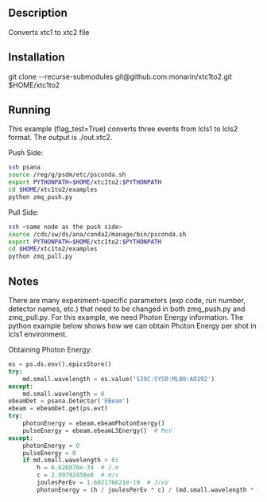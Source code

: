 <h2>Description</h2>
Converts xtc1 to xtc2 file

<h2>Installation</h2>
git clone --recurse-submodules git@github.com:monarin/xtc1to2.git $HOME/xtc1to2    

<h2>Running</h2>
This example (flag_test=True) converts three events from lcls1 to lcls2 format. The output is ./out.xtc2.

Push Side:
```bash
ssh psana
source /reg/g/psdm/etc/psconda.sh
export PYTHONPATH=$HOME/xtc1to2:$PYTHONPATH
cd $HOME/xtc1to2/examples
python zmq_push.py
```
Pull Side:
```bash
ssh <same node as the push side>
source /cds/sw/ds/ana/conda2/manage/bin/psconda.sh
export PYTHONPATH=$HOME/xtc1to2:$PYTHONPATH
cd $HOME/xtc1to2/examples
python zmq_pull.py
```
<h2>Notes</h2>
There are many experiment-specific parameters (exp code, run number, detector names, etc.) that need to be changed in both zmq_push.py and zmq_pull.py. For this example, we need Photon Energy information. The python example below shows how we can obtain Photon Energy per shot in lcls1 environment. 

Obtaining Photon Energy:
```python
es = ps.ds.env().epicsStore()  
try:  
    md.small.wavelength = es.value('SIOC:SYS0:ML00:AO192')  
except:  
    md.small.wavelength = 0  
ebeamDet = psana.Detector('EBeam')  
ebeam = ebeamDet.get(ps.evt)  
try:  
    photonEnergy = ebeam.ebeamPhotonEnergy()  
    pulseEnergy = ebeam.ebeamL3Energy()  # MeV  
except:  
    photonEnergy = 0  
    pulseEnergy = 0  
    if md.small.wavelength > 0:  
        h = 6.626070e-34  # J.m  
        c = 2.99792458e8  # m/s  
        joulesPerEv = 1.602176621e-19  # J/eV  
        photonEnergy = (h / joulesPerEv * c) / (md.small.wavelength * 1e-9)  
```

 
